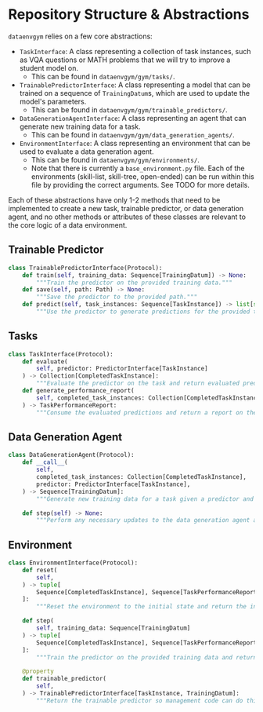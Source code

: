 # Repository Structure & Abstractions

`dataenvgym` relies on a few core abstractions:

- `TaskInterface`: A class representing a collection of task instances, such as VQA questions or MATH problems that we will try to improve a student model on.
    - This can be found in `dataenvgym/gym/tasks/`.
- `TrainablePredictorInterface`: A class representing a model that can be trained on a sequence of `TrainingDatum`s, which are used to update the model's parameters.
    - This can be found in `dataenvgym/gym/trainable_predictors/`.
- `DataGenerationAgentInterface`: A class representing an agent that can generate new training data for a task.
    - This can be found in `dataenvgym/gym/data_generation_agents/`.
- `EnvironmentInterface`: A class representing an environment that can be used to evaluate a data generation agent.
    - This can be found in `dataenvgym/gym/environments/`.
    - Note that there is currently a `base_environment.py` file. Each of the environments (skill-list, skill-tree, open-ended) can be run within this file by providing the correct arguments. See TODO for more details.

Each of these abstractions have only 1-2 methods that need to be implemented to create a new task, trainable predictor, or data generation agent, and no other methods or attributes of these classes are relevant to the core logic of a data environment.
## Trainable Predictor
```python
class TrainablePredictorInterface(Protocol):
    def train(self, training_data: Sequence[TrainingDatum]) -> None:
        """Train the predictor on the provided training data."""
    def save(self, path: Path) -> None:
        """Save the predictor to the provided path."""
    def predict(self, task_instances: Sequence[TaskInstance]) -> list[str]:
        """Use the predictor to generate predictions for the provided task instances."""
```

## Tasks
```python
class TaskInterface(Protocol):
    def evaluate(
        self, predictor: PredictorInterface[TaskInstance]
    ) -> Collection[CompletedTaskInstance]:
        """Evaluate the predictor on the task and return evaluated predictions."""
    def generate_performance_report(
        self, completed_task_instances: Collection[CompletedTaskInstance]
    ) -> TaskPerformanceReport:
        """Consume the evaluated predictions and return a report on the performance of the predictor on the task."""
```


## Data Generation Agent
```python
class DataGenerationAgent(Protocol):
    def __call__(
        self,
        completed_task_instances: Collection[CompletedTaskInstance],
        predictor: PredictorInterface[TaskInstance],
    ) -> Sequence[TrainingDatum]:
        """Generate new training data for a task given a predictor and the responses to some task instances."""

    def step(self) -> None:
        """Perform any necessary updates to the data generation agent after a step of the environment."""
```

## Environment
```python
class EnvironmentInterface(Protocol):
    def reset(
        self,
    ) -> tuple[
        Sequence[CompletedTaskInstance], Sequence[TaskPerformanceReport]
    ]:
        """Reset the environment to the initial state and return the initial observations and performance reports."""

    def step(
        self, training_data: Sequence[TrainingDatum]
    ) -> tuple[
        Sequence[CompletedTaskInstance], Sequence[TaskPerformanceReport]
    ]:
        """Train the predictor on the provided training data and return new observations and performance reports."""

    @property
    def trainable_predictor(
        self,
    ) -> TrainablePredictorInterface[TaskInstance, TrainingDatum]: 
        """Return the trainable predictor so management code can do things like save/load it."""
```